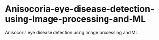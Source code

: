 # Anisocoria-eye-disease-detection-using-Image-processing-and-ML
Anisocoria eye disease detection using Image processing and ML
